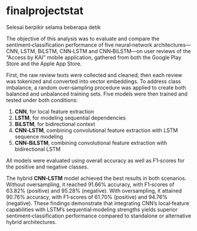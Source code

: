 # finalprojectstat

Selesai berpikir selama beberapa detik


The objective of this analysis was to evaluate and compare the sentiment‑classification performance of five neural‑network architectures—CNN, LSTM, BiLSTM, CNN‑LSTM and CNN‑BiLSTM—on user reviews of the “Access by KAI” mobile application, gathered from both the Google Play Store and the Apple App Store.

First, the raw review texts were collected and cleaned; then each review was tokenized and converted into vector embeddings. To address class imbalance, a random over‑sampling procedure was applied to create both balanced and unbalanced training sets. Five models were then trained and tested under both conditions:

1. **CNN**, for local feature extraction
2. **LSTM**, for modeling sequential dependencies
3. **BiLSTM**, for bidirectional context
4. **CNN‑LSTM**, combining convolutional feature extraction with LSTM sequence modeling
5. **CNN‑BiLSTM**, combining convolutional feature extraction with bidirectional LSTM

All models were evaluated using overall accuracy as well as F1‑scores for the positive and negative classes.

The hybrid **CNN‑LSTM** model achieved the best results in both scenarios. Without oversampling, it reached 91.66% accuracy, with F1‑scores of 63.82% (positive) and 95.28% (negative). With oversampling, it attained 90.76% accuracy, with F1‑scores of 61.70% (positive) and 94.76% (negative). These findings demonstrate that integrating CNN’s local‑feature capabilities with LSTM’s sequential‑modeling strengths yields superior sentiment‑classification performance compared to standalone or alternative hybrid architectures.
